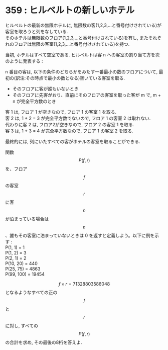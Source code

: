 # 359 : ヒルベルトの新しいホテル

ヒルベルトの最新の無限ホテルに, 無限数の客\(1,2,3,...と番号付けされている\)が客室を取ろうと列をなしている.  
そのホテルは無限数のフロア\(1,2,3,...と番号付けされている\)を有し, またそれぞれのフロアは無限の客室\(1,2,3,...と番号付けされている\)を持つ.

当初, ホテルはすべて空室である. ヒルベルトは客 n への客室の割り当て方を次のように発表する :

n 番目の客は, 以下の条件のどちらかをみたす一番最小の数のフロアについて, 最初の\(訳注:その時点で最小の数となる\)空いている客室を取る.

* そのフロアに客が誰もいないとき
* そのフロアに先客がおり、直前にそのフロアの客室を取った客が m で, m + n が完全平方数のとき

客 1 は, フロア 1 が空きなので, フロア 1 の客室 1 を取る.  
客 2 は, 1 + 2 = 3 が完全平方数でないので, フロア 1 の客室 2 は取れない.  
代わりに客 2 は, フロア2が空きなので, フロア 2 の客室 1 を取る.  
客 3 は, 1 + 3 = 4 が完全平方数なので, フロア 1 の客室 2 を取る.

最終的には, 列にいたすべての客がホテルの客室を取ることができる.

関数$$P(f,r)$$を、フロア$$f$$の客室$$r$$に客$$n$$が泊まっている場合は$$n$$、誰もその客室に泊まっていないときは 0 を返すと定義しよう。以下に例を示す :  
P\(1, 1\) = 1  
P\(1, 2\) = 3  
P\(2, 1\) = 2  
P\(10, 20\) = 440  
P\(25, 75\) = 4863  
P\(99, 100\) = 19454

$$f × r = 71328803586048$$となるようなすべての正の$$f$$と$$r$$に対し, すべての$$P(f, r)$$の合計を求め, その最後の8桁を答えよ.

